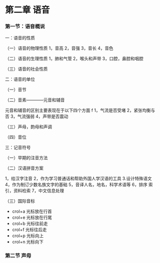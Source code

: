# 第二章 语音

### 第一节：语音概说

一：语音的性质

（一）语音的物理性质
1，音高
2，音强
3，音长
4，音色


（二）语音的生理性质
1，肺和气管
2，喉头和声带
3，口腔，鼻腔和咽腔


（三）语音的社会性质

二：语音的单位

（一）音节

（二）音素————元音和辅音  

元音和辅音的区别主要表现在于以下四个方面
f
1，气流是否受堵
2，紧张均衡与否
3，气流强弱
4，声带是否震动

（三）声母，韵母和声调

（四）音位

三：记音符号

（一）早期的注音方法

（二）汉语拼音方案

1，给汉字注音
2，作为学习普通话和帮助外国人学汉语的工具
3.设计特殊语文
4，作为制订少数名族文字的基础
5，音译人名，地名，科学术语等
6，排序
索引，资料检索
7，中文信息处理

（三）国际音标

* crol+a 光标放在行首
* crol+e 光标放在行尾
* crol+b 光标往前走
* crol+f 光标往后走
* crol+p 光标向上
* crol+n 光标向下

### 第二节  声母



